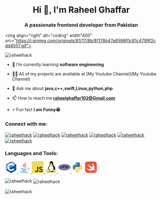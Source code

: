 <h1 align="center">Hi 👋, I'm Raheel Ghaffar</h1>
<h3 align="center">A passionate frontend developer from Pakistan</h3>

<img align="right" alt="coding" width"400" src="https://i.pinimg.com/originals/81/17/8b/81178b47a8598f0c81c4799f2cdd4057.gif">

<p align="left"> <img src="https://komarev.com/ghpvc/?username=raheelhack&label=Profile%20views&color=0e75b6&style=flat" alt="raheelhack" /> </p>

- 🌱 I’m currently learning **software engineering**

- 👨‍💻 All of my projects are available at [My Youtube Channel](My Youtube Channel)

- 💬 Ask me about **java,c++,swift,Linux,python,php**

- 📫 How to reach me **raheelghaffar102@Gmail.com**

- ⚡ Fun fact **I am Funny😁**

<h3 align="left">Connect with me:</h3>
<p align="left">
<a href="https://twitter.com/raheelhack" target="blank"><img align="center" src="https://raw.githubusercontent.com/rahuldkjain/github-profile-readme-generator/master/src/images/icons/Social/twitter.svg" alt="raheelhack" height="30" width="40" /></a>
<a href="https://linkedin.com/in/raheelhack" target="blank"><img align="center" src="https://raw.githubusercontent.com/rahuldkjain/github-profile-readme-generator/master/src/images/icons/Social/linked-in-alt.svg" alt="raheelhack" height="30" width="40" /></a>
<a href="https://fb.com/raheelhack" target="blank"><img align="center" src="https://raw.githubusercontent.com/rahuldkjain/github-profile-readme-generator/master/src/images/icons/Social/facebook.svg" alt="raheelhack" height="30" width="40" /></a>
<a href="https://instagram.com/raheelhack" target="blank"><img align="center" src="https://raw.githubusercontent.com/rahuldkjain/github-profile-readme-generator/master/src/images/icons/Social/instagram.svg" alt="raheelhack" height="30" width="40" /></a>
<a href="https://www.youtube.com/c/raheelhack" target="blank"><img align="center" src="https://raw.githubusercontent.com/rahuldkjain/github-profile-readme-generator/master/src/images/icons/Social/youtube.svg" alt="raheelhack" height="30" width="40" /></a>
<a href="https://discord.gg/raheelhack" target="blank"><img align="center" src="https://raw.githubusercontent.com/rahuldkjain/github-profile-readme-generator/master/src/images/icons/Social/discord.svg" alt="raheelhack" height="30" width="40" /></a>
</p>

<h3 align="left">Languages and Tools:</h3>
<p align="left"> <a href="https://www.cprogramming.com/" target="_blank" rel="noreferrer"> <img src="https://raw.githubusercontent.com/devicons/devicon/master/icons/c/c-original.svg" alt="c" width="40" height="40"/> </a> <a href="https://www.java.com" target="_blank" rel="noreferrer"> <img src="https://raw.githubusercontent.com/devicons/devicon/master/icons/java/java-original.svg" alt="java" width="40" height="40"/> </a> <a href="https://developer.mozilla.org/en-US/docs/Web/JavaScript" target="_blank" rel="noreferrer"> <img src="https://raw.githubusercontent.com/devicons/devicon/master/icons/javascript/javascript-original.svg" alt="javascript" width="40" height="40"/> </a> <a href="https://www.linux.org/" target="_blank" rel="noreferrer"> <img src="https://raw.githubusercontent.com/devicons/devicon/master/icons/linux/linux-original.svg" alt="linux" width="40" height="40"/> </a> <a href="https://www.php.net" target="_blank" rel="noreferrer"> <img src="https://raw.githubusercontent.com/devicons/devicon/master/icons/php/php-original.svg" alt="php" width="40" height="40"/> </a> <a href="https://www.python.org" target="_blank" rel="noreferrer"> <img src="https://raw.githubusercontent.com/devicons/devicon/master/icons/python/python-original.svg" alt="python" width="40" height="40"/> </a> <a href="https://developer.apple.com/swift/" target="_blank" rel="noreferrer"> <img src="https://raw.githubusercontent.com/devicons/devicon/master/icons/swift/swift-original.svg" alt="swift" width="40" height="40"/> </a> </p>

<p><img align="left" src="https://github-readme-stats.vercel.app/api/top-langs?username=raheelhack&show_icons=true&locale=en&layout=compact" alt="raheelhack" /></p>

<p>&nbsp;<img align="center" src="https://github-readme-stats.vercel.app/api?username=raheelhack&show_icons=true&locale=en" alt="raheelhack" /></p>

<p><img align="center" src="https://github-readme-streak-stats.herokuapp.com/?user=raheelhack&" alt="raheelhack" /></p>

